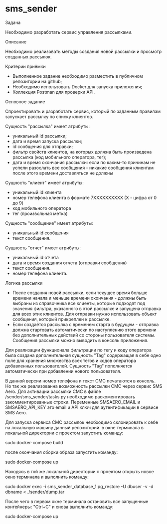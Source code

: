 # sms_sender

Задача

Необходимо разработать сервис управления рассылками.

Описание

Необходимо реализовать методы создания новой рассылки и просмотр созданных рассылок.

Критерии приёмки
- Выполненное задание необходимо разместить в публичном репозитории на github;
- Необходимо использовать Docker для запуска приложения;
- Коллекция Postman для проверки API.

Основное задание

Спроектировать и разработать сервис, который по заданным правилам запускает рассылку по списку клиентов.

Сущность "рассылка" имеет атрибуты:
- уникальный id рассылки;
- дата и время запуска рассылки;
- id сообщения для отправки;
- фильтр свойств клиентов, на которых должна быть произведена рассылка (код мобильного оператора, тег);
- дата и время окончания рассылки: если по каким-то причинам не успели разослать все сообщения - никакие сообщения клиентам после этого времени доставляться не должны

Сущность "клиент" имеет атрибуты:
- уникальный id клиента
- номер телефона клиента в формате 7XXXXXXXXXX (X - цифра от 0 до 9)
- код мобильного оператора
- тег (произвольная метка)
  
Сущность "сообщение" имеет атрибуты:
- уникальный id сообщения
- текст сообщения.

Сущность "отчет" имеет атрибуты:
- уникальный id отчета
- дата и время создания отчета (отправки сообщения)
- текст сообщения.
- номер телефона клиента.
  
Логика рассылки

- После создания новой рассылки, если текущее время больше времени начала и меньше времени окончания - должны быть выбраны из справочника все клиенты, которые подходят под значения фильтра, указанного в этой рассылке и запущена отправка для всех этих клиентов. Для отправки нужно использовать объект сообщения, который прикреплен к рассылке.
- Если создаётся рассылка с временем старта в будущем - отправка должна стартовать автоматически по наступлению этого времени без дополнительных действий со стороны пользователя системы.
Сообщения рассылки можно выводить в консоль приложения.


Для реализации функционала фильтрации по тегу и коду оператора была создана дополнительная сущность "Tag" 
содержащая в себе одно поле для хранения множества всех тегов и кодов оператора добавленных пользователей.
Сущность "Tag" пополняется автоматически при добавлении нового пользователя.


В данной версии номер телефона и текст СМС печатаются в консоль. Но так же реализованна возможность рассылки СМС через сервис SMS Aero.
Для активации рассылки СМС в файле /sender/sms_sender/tasks.py необходимо раскоментировать закомментированные строки.
Переменные SMSAERO_EMAIL и SMSAERO_API_KEY это email и API ключ для аутентификации в сервисе SMS Aero.

Для запуска сервиса СМС рассылок необходимо склонировать к себе на локальную машину данный репозиторий.
в окне терминала в локальной директории с проектом запустить команду:

sudo docker-compose build

после окончания сборки образа запустить команду:

sudo docker-compose up

Находясь в той же локальной директории с проектом открыть новое окно терминала и выполнить команду:

sudo docker exec -i sms_sender_database_1 pg_restore -U dbuser -v -d dbname < ./sender/dump.tar

После чего в первом окне терминала остановить все запущенные контейнеры: "Ctrl+C" и снова выполнить команду:

sudo docker-compose up


